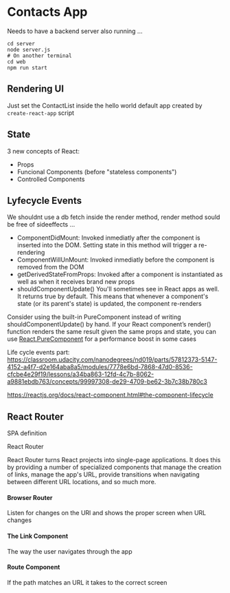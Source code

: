 # Contacts App

Needs to have a backend server also running ...

```
cd server
node server.js
# On another terminal
cd web
npm run start
```

## Rendering UI

Just set the ContactList inside the hello world default app created by `create-react-app` script

## State

3 new concepts of React:

- Props
- Funcional Components (before "stateless components")
- Controlled Components

## Lyfecycle Events

We shouldnt use a db fetch inside the render method, render method sould be free of sideeffects ...

- ComponentDidMount:
  Invoked inmediatly after the component is inserted into the DOM. Setting state in this method will trigger a re-rendering
- ComponentWillUnMount:
  Invoked inmediatly before the component is removed from the DOM
- getDerivedStateFromProps:
  Invoked after a component is instantiated as well as when it receives brand new props
- shouldComponentUpdate()
  You'll sometimes see in React apps as well. It returns true by default. This means that whenever a component's state (or its parent's state) is updated, the component re-renders

Consider using the built-in PureComponent instead of writing shouldComponentUpdate() by hand.
If your React component’s render() function renders the same result given the same props and state, you can use [React.PureComponent](https://reactjs.org/docs/react-api.html#reactpurecomponent) for a performance boost in some cases

Life cycle events part: https://classroom.udacity.com/nanodegrees/nd019/parts/57812373-5147-4152-a4f7-d2e164aba8a5/modules/7778e6bd-7868-47d0-8536-cfcbe4e29f19/lessons/a34ba863-12fd-4c7b-8062-a9881ebdb763/concepts/99997308-de29-4709-be62-3b7c38b780c3

https://reactjs.org/docs/react-component.html#the-component-lifecycle

## React Router

SPA definition

React Router

React Router turns React projects into single-page applications. It does this by providing a number of specialized components that manage the creation of links, manage the app's URL, provide transitions when navigating between different URL locations, and so much more.

#### Browser Router

Listen for changes on the URl and shows the proper screen when URL changes

#### The Link Component

The way the user navigates through the app

#### Route Component

If the path matches an URL it takes to the correct screen
